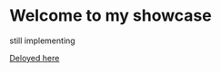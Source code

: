 # Welcome to my showcase

still implementing

[Deloyed here](https://portfolio-one-steel-53.vercel.app/)